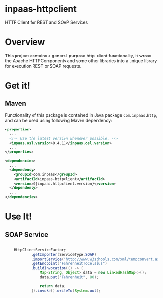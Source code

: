 # inpaas-httpclient
HTTP Client for REST and SOAP Services

# Overview

This project contains a general-purpose http-client functionality, it wraps the Apache HTTPComponents and some other libraries into a unique library for execution REST or SOAP requests.

# Get it!

## Maven

Functionality of this package is contained in Java package `com.inpaas.http`, and can be used using following Maven dependency:

```xml
<properties>
  ...
  <!-- Use the latest version whenever possible. -->
  <inpaas.osl.version>0.4.11</inpaas.osl.version>
  ...
</properties>

<dependencies>
  ...
  <dependency>
    <groupId>com.inpaas</groupId>
    <artifactId>inpaas-httpclient</artifactId>
    <version>${inpaas.httpclient.version}</version>
  </dependency>
  ...
</dependencies>
```

# Use It!

## SOAP Service
```java

	HttpClientServiceFactory
			.getImporter(ServiceType.SOAP)
			.importService("http://www.w3schools.com/xml/tempconvert.asmx")
			.getEndpoint("FahrenheitToCelsius")
			.buildInvocation(() -> {
				Map<String, Object> data = new LinkedHashMap<>();
				data.put("Fahrenheit", 80);
				
				return data;					
			}).invoke().writeTo(System.out);
		

```
